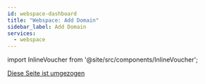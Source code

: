 ```yaml
---
id: webspace-dashboard
title: "Webspace: Add Domain"
sidebar_label: Add Domain
services:
  - webspace
---
```


import InlineVoucher from '@site/src/components/InlineVoucher';

[Diese Seite ist umgezogen](webspace-adddomain.md)